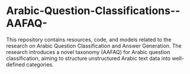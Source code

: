 # Arabic-Question-Classifications--AAFAQ-
This repository contains resources, code, and models related to the research on Arabic Question Classification and Answer Generation. The research introduces a novel taxonomy (AAFAQ) for Arabic question classification, aiming to structure unstructured Arabic text data into well-defined categories.
